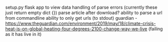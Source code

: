 setup.py
flask app to view data
handling of parse errors (currently these just return empty dict {})
parse article after download?
ability to parse a url from commandline
ability to only get urls (to stdout)
guardian - https://www.theguardian.com/environment/2019/may/18/climate-crisis-heat-is-on-global-heating-four-degrees-2100-change-way-we-live (failing as it has live in it)

